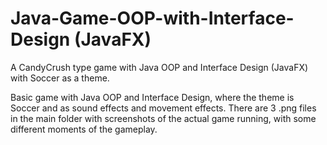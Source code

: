 # Java-Game-OOP-with-Interface-Design (JavaFX)
A CandyCrush type game with Java OOP and Interface Design (JavaFX) with Soccer as a theme.

Basic game with Java OOP and Interface Design, where the theme is Soccer and as sound effects and movement effects.
There are 3 .png files in the main folder with screenshots of the actual game running, with some different moments of the gameplay.
